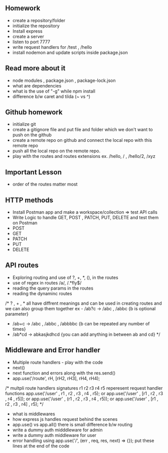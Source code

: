## Homework
- create a repository/folder
- initialize the repository
- Install express 
- create a server
- listen to port 7777
- write request handlers for /test  , /hello
- install nodemon and update scripts inside 
package.json

## Read more about it
- node modules , package.json , package-lock.json
- what are dependencies
- what is the use of "-g" while npm install 
- difference b/w caret and tilda (~ vs ^)


## Github homework

- initialize git
- create a gitignore file and put file and folder which we don't want to push on the github
- create a remote repo on github and connect the local repo with this remote repo 
- push all the local repo on the remote repo.
- play with the routes and routes extensions ex. /hello, / , /hello/2, /xyz



## Important Lesson 
- order of the routes matter most



## HTTP methods
- Install Postman app and make a workspace/collection => test API calls
- Write Logic to handle GET, POST , PATCH, PUT, DELETE and test them on Postman
- POST
- GET
- PATCH
- PUT
- DELETE

## API routes
- Exploring routing and use of ?, +, *, (), in the routes
- use of regex in routes /a/, /.*fly$/
- reading the query params in the routes
- reading the dynaminc routes




/*
? , +  , * all have diffrent meanings and can be used in creating routes and we can also group them together 
ex - /ab?c -> /abc , /abbc {b is optional parameter}
- /ab+c -> /abc , /abbc , /abbbbc {b can be repeated any number of times}
- /ab*cd -> abkasjkdhcd {you can add anything in between ab and cd}
*/


## Middleware and Error handler

- Multiple route handlers - play with the code 
- next()
- next function and errors along with the res.send()
- app.use('/route', rH, [rH2, rH3], rH4, rH4);


/*
multpli route handlers signatures r1 r2 r3 r4 r5 reperesent request handler functions
app.use('/user' , r1 , r2 , r3 , r4 , r5);
or
app.use('/user' , [r1 , r2 , r3 , r4 , r5]);
or
app.use('/user' , (r1 , r2 , r3 , r4 , r5));
or
app.use('/user' , [r1 , r2 , r3 , r4] , r5);
 */


- what is middlewares
- how express js handles request behind the scenes 
- app.use()  vs app.all() there is small difference b/w routing
- write a dummy auth midddleware for admin
- write a dummy auth middleware for user
- error handling using app.use('/', (err , req, res, next) => {}); put these lines at the end of the code